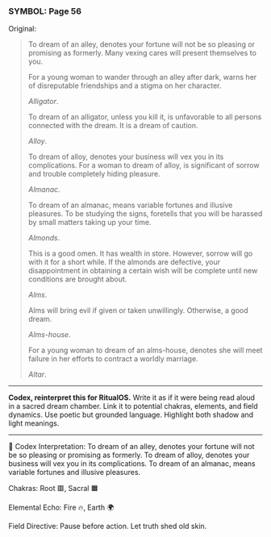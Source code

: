 ### SYMBOL: Page 56

Original:
> To dream of an alley, denotes your fortune will not be so pleasing
> or promising as formerly. Many vexing cares will present
> themselves to you.
> 
> 
> For a young woman to wander through an alley after dark, warns her
> of disreputable friendships and a stigma on her character.
> 
> 
> _Alligator_.
> 
> 
> To dream of an alligator, unless you kill it, is unfavorable to all persons
> connected with the dream. It is a dream of caution.
> 
> 
> _Alloy_.
> 
> 
> To dream of alloy, denotes your business will vex you in its complications.
> For a woman to dream of alloy, is significant of sorrow and trouble
> completely hiding pleasure.
> 
> 
> _Almanac_.
> 
> 
> To dream of an almanac, means variable fortunes and illusive pleasures.
> To be studying the signs, foretells that you will be harassed by small
> matters taking up your time.
> 
> 
> _Almonds_.
> 
> 
> This is a good omen. It has wealth in store. However, sorrow will
> go with it for a short while. If the almonds are defective,
> your disappointment in obtaining a certain wish will be complete
> until new conditions are brought about.
> 
> 
> _Alms_.
> 
> 
> Alms will bring evil if given or taken unwillingly. Otherwise, a good dream.
> 
> 
> _Alms-house_.
> 
> 
> For a young woman to dream of an alms-house, denotes she will meet
> failure in her efforts to contract a worldly marriage.
> 
> 
> _Altar_.

---

**Codex, reinterpret this for RitualOS.**
Write it as if it were being read aloud in a sacred dream chamber.
Link it to potential chakras, elements, and field dynamics.
Use poetic but grounded language.
Highlight both shadow and light meanings.

---

🔁 Codex Interpretation:
To dream of an alley, denotes your fortune will not be so pleasing or promising as formerly. To dream of alloy, denotes your business will vex you in its complications. To dream of an almanac, means variable fortunes and illusive pleasures.

Chakras: Root 🟥, Sacral 🟧

Elemental Echo: Fire 🔥, Earth 🌍

Field Directive: Pause before action. Let truth shed old skin.
